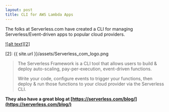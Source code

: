 ```yaml
---
layout: post
title: CLI for AWS Lambda Apps
---
```

The folks at Serverless.com have created a CLI for managing Serverless/Event-driven apps to popular cloud providers.

[![alt text][2]][1]

[1]: https://serverless.com/
[2]: {{ site.url }}/assets/Serverless_com_logo.png

> The Serverless Framework is a CLI tool that allows users to build & deploy auto-scaling, pay-per-execution, event-driven functions.
>
> Write your code, configure events to trigger your functions, then deploy & run those functions to your cloud provider via the Serverless CLI.

**They also have a great blog at [https://serverless.com/blog/](https://serverless.com/blog/)**

